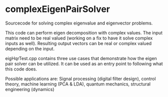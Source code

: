 # complexEigenPairSolver
Sourcecode for solving complex eigenvalue and eigenvector problems.

This code can perform eigen decomposition with complex values. 
The input matrix need to be real valued (working on a fix to have it solve complex inputs as well). Resulting output vectors can be real or complex valued depending on the input.

eigHqrTest.cpp contains three use cases that demonstrate how the eigen pair solver can be utilized. It can be used as an entry point to following what this code does.

Possible applications are: Signal processing (digital filter design), control theory, machine learning (PCA & LDA), quantum mechanics, structural engineering (dynamics)
